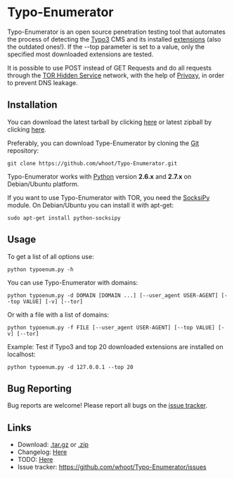 Typo-Enumerator
===============

Typo-Enumerator is an open source penetration testing tool that automates the process of detecting the [Typo3](https://typo3.org) CMS and its installed [extensions](https://typo3.org/extensions/repository/?id=23&L=0&q=&tx_solr[filter][outdated]=outdated%3AshowOutdated) (also the outdated ones!).
If the --top parameter is set to a value, only the specified most downloaded extensions are tested.

It is possible to use POST instead of GET Requests and do all requests through the [TOR Hidden Service](https://www.torproject.org/) network, with the help of [Privoxy](www.privoxy.org), in order to prevent DNS leakage.

Installation
----

You can download the latest tarball by clicking [here](https://github.com/whoot/Typo-Enumerator/tarball/master) or latest zipball by clicking  [here](https://github.com/whoot/Typo-Enumerator/zipball/master).

Preferably, you can download Type-Enumerator by cloning the [Git](https://github.com/whoot/Typo-Enumerator) repository:

    git clone https://github.com/whoot/Typo-Enumerator.git

Typo-Enumerator works with [Python](http://www.python.org/download/) version **2.6.x** and **2.7.x** on Debian/Ubuntu platform.

If you want to use Typo-Enumerator with TOR, you need the [SocksiPy](http://socksipy.sourceforge.net/) module.
On Debian/Ubuntu you can install it with apt-get:

	sudo apt-get install python-socksipy

Usage
----

To get a list of all options use:

    python typoenum.py -h

You can use Typo-Enumerator with domains:

	python typoenum.py -d DOMAIN [DOMAIN ...] [--user_agent USER-AGENT] [--top VALUE] [-v] [--tor]

Or with a file with a list of domains:

	python typoenum.py -f FILE [--user_agent USER-AGENT] [--top VALUE] [-v] [--tor]

Example:
Test if Typo3 and top 20 downloaded extensions are installed on localhost:

	python typoenum.py -d 127.0.0.1 --top 20

Bug Reporting
----
Bug reports are welcome! Please report all bugs on the [issue tracker](https://github.com/whoot/Typo-Enumerator/issues).

Links
----

* Download: [.tar.gz](https://github.com/whoot/Typo-Enumerator/tarball/master) or [.zip](https://github.com/whoot/Typo-Enumerator/archive/master)
* Changelog: [Here](https://github.com/whoot/Typo-Enumerator/blob/master/doc/CHANGELOG.md)
* TODO: [Here](https://github.com/whoot/Typo-Enumerator/blob/master/doc/TODO.md)
* Issue tracker: https://github.com/whoot/Typo-Enumerator/issues
